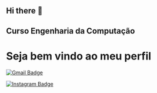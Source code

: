 ## Hi there 👋

<!--
**SamuelWeendel/SamuelWeendel** is a ✨ _special_ ✨ repository because its `README.md` (this file) appears on your GitHub profile.

Here are some ideas to get you started:

- 🔭 I’m currently working on ...
- 🌱 I’m currently learning ...
- 👯 I’m looking to collaborate on ...
- 🤔 I’m looking for help with ...
- 💬 Ask me about ...
- 📫 How to reach me: ...
- 😄 Pronouns: ...
- ⚡ Fun fact: ...
-->
  <h2>Curso Engenharia da Computação</h2>


<h1>Seja bem vindo ao meu perfil</h1>

[![Gmail Badge](https://img.shields.io/badge/SamuelWendel55@gmail.com-c14438?style=flat-square&logo=Gmail&logoColor=white&link=mailto:samuelwendel55@gmail.com)](mailto:samuelwendel55@gmail.com)

[![Instagram Badge](https://img.shields.io/badge/-SamuelWendel-purple?style=flat-square&logo=instagram&logoColor=white&link=https://https://www.instagram.com/_.samuelwendel//?hl=pt-br)](https://www.instagram.com/_.samuelwendel/)
